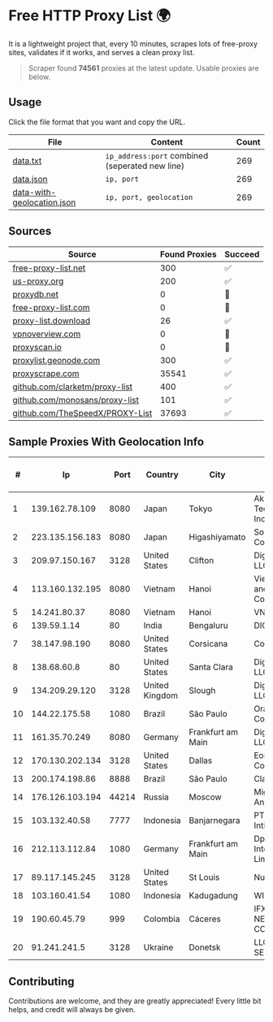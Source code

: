 
# Free HTTP Proxy List 🌍

It is a lightweight project that, every 10 minutes, scrapes lots of free-proxy sites, validates if it works, and serves a clean proxy list.


> Scraper found **74561** proxies at the latest update. Usable proxies are below.

## Usage

Click the file format that you want and copy the URL.


|File|Content|Count|
|----|-------|-----|
|[data.txt](https://raw.githubusercontent.com/themiralay/Proxy-List-World/master/data.txt)|`ip_address:port` combined (seperated new line)|269|
|[data.json](https://raw.githubusercontent.com/themiralay/Proxy-List-World/master/data.json)|`ip, port`|269|
|[data-with-geolocation.json](https://raw.githubusercontent.com/themiralay/Proxy-List-World/master/data-with-geolocation.json)|`ip, port, geolocation`|269|

## Sources

|Source|Found Proxies|Succeed|
|------|-------------|-------|
|[free-proxy-list.net](https://free-proxy-list.net)|300|✅|
|[us-proxy.org](https://www.us-proxy.org)|200|✅|
|[proxydb.net](http://proxydb.net)|0|🚫|
|[free-proxy-list.com](https://free-proxy-list.com/?page=&port=&type%5B%5D=http&type%5B%5D=https&up_time=0&search=Search)|0|🚫|
|[proxy-list.download](https://www.proxy-list.download/HTTP)|26|✅|
|[vpnoverview.com](https://vpnoverview.com/privacy/anonymous-browsing/free-proxy-servers)|0|🚫|
|[proxyscan.io](https://www.proxyscan.io)|0|🚫|
|[proxylist.geonode.com](https://proxylist.geonode.com/api/proxy-list?limit=300&page=1&sort_by=lastChecked&sort_type=desc&protocols=http,https)|300|✅|
|[proxyscrape.com](https://api.proxyscrape.com/v2/?request=displayproxies&protocol=http&timeout=10000&country=all&ssl=all&anonymity=all)|35541|✅|
|[github.com/clarketm/proxy-list](https://raw.githubusercontent.com/clarketm/proxy-list/master/proxy-list-raw.txt)|400|✅|
|[github.com/monosans/proxy-list](https://raw.githubusercontent.com/monosans/proxy-list/main/proxies/http.txt)|101|✅|
|[github.com/TheSpeedX/PROXY-List](https://raw.githubusercontent.com/TheSpeedX/PROXY-List/master/http.txt)|37693|✅|


## Sample Proxies With Geolocation Info

|#|Ip|Port|Country|City|Internet Service Provider|
|-|--|----|-------|----|-------------------------|
|1|139.162.78.109|8080|Japan|Tokyo|Akamai Technologies, Inc.|
|2|223.135.156.183|8080|Japan|Higashiyamato|So-net Corporation|
|3|209.97.150.167|3128|United States|Clifton|DigitalOcean, LLC|
|4|113.160.132.195|8080|Vietnam|Hanoi|VietNam Post and Telecom Corporation|
|5|14.241.80.37|8080|Vietnam|Hanoi|VNPT|
|6|139.59.1.14|80|India|Bengaluru|DIGITALOCEAN|
|7|38.147.98.190|8080|United States|Corsicana|Corsicana ISD|
|8|138.68.60.8|80|United States|Santa Clara|DigitalOcean, LLC|
|9|134.209.29.120|3128|United Kingdom|Slough|DigitalOcean, LLC|
|10|144.22.175.58|1080|Brazil|São Paulo|Oracle Corporation|
|11|161.35.70.249|8080|Germany|Frankfurt am Main|DigitalOcean, LLC|
|12|170.130.202.134|3128|United States|Dallas|Eonix Corporation|
|13|200.174.198.86|8888|Brazil|São Paulo|Claro S.A|
|14|176.126.103.194|44214|Russia|Moscow|Miglovets Egor Andreevich|
|15|103.132.40.58|7777|Indonesia|Banjarnegara|PT Kalimasada Inti Sarana|
|16|212.113.112.84|1080|Germany|Frankfurt am Main|DpkgSoft International Limited|
|17|89.117.145.245|3128|United States|St Louis|Nubes, LLC|
|18|103.160.41.54|1080|Indonesia|Kadugadung|WISTEL|
|19|190.60.45.79|999|Colombia|Cáceres|IFX NETWORKS COLOMBIA|
|20|91.241.241.5|3128|Ukraine|Donetsk|LLC IP SERVICE|



## Contributing

Contributions are welcome, and they are greatly appreciated! Every
little bit helps, and credit will always be given.

